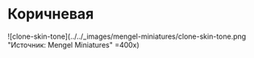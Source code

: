 # Коричневая

![clone-skin-tone](../../_images/mengel-miniatures/clone-skin-tone.png "Источник: Mengel Miniatures" =400x)
